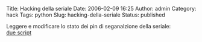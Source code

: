 Title: Hacking della seriale
Date: 2006-02-09 16:25
Author: admin
Category: hack
Tags: python
Slug: hacking-della-seriale
Status: published

Leggere e modificare lo stato dei pin di seganalzione della seriale:  
[due script](http://www.bertera.it/software/serial/)

